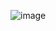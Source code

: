 ![image](https://github.com/user-attachments/assets/26165cb9-c8d6-4361-bc0a-a2edf0109256)

                    
                      
  
